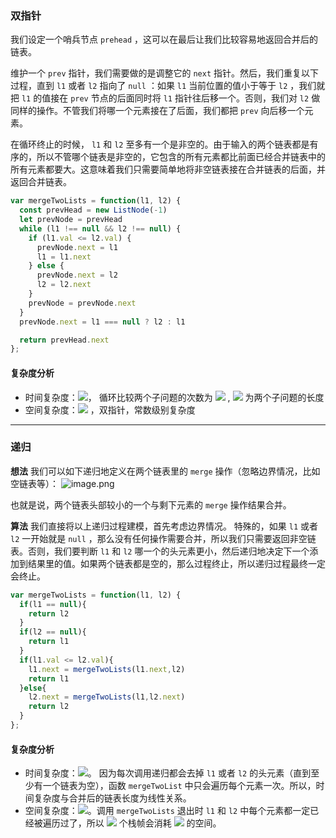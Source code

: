### 双指针

我们设定一个哨兵节点 `prehead` ，这可以在最后让我们比较容易地返回合并后的链表。

维护一个 `prev` 指针，我们需要做的是调整它的 `next` 指针。然后，我们重复以下过程，直到 `l1` 或者 `l2` 指向了 `null` ：如果 `l1` 当前位置的值小于等于 `l2` ，我们就把 `l1` 的值接在 `prev` 节点的后面同时将 `l1` 指针往后移一个。否则，我们对 `l2` 做同样的操作。不管我们将哪一个元素接在了后面，我们都把 `prev` 向后移一个元素。

在循环终止的时候， `l1` 和 `l2` 至多有一个是非空的。由于输入的两个链表都是有序的，所以不管哪个链表是非空的，它包含的所有元素都比前面已经合并链表中的所有元素都要大。这意味着我们只需要简单地将非空链表接在合并链表的后面，并返回合并链表。

```javascript
var mergeTwoLists = function(l1, l2) {
  const prevHead = new ListNode(-1)
  let prevNode = prevHead
  while (l1 !== null && l2 !== null) {
    if (l1.val <= l2.val) {
      prevNode.next = l1
      l1 = l1.next
    } else {
      prevNode.next = l2
      l2 = l2.next
    }
    prevNode = prevNode.next
  }
  prevNode.next = l1 === null ? l2 : l1

  return prevHead.next
};
```

#### 复杂度分析
- 时间复杂度：![](https://cdn.nlark.com/yuque/__latex/ff858d3f4fd5557f62c0a6d2f4c3e147.svg#card=math&code=O%28a%2Bb%29&height=20&width=62)， 循环比较两个子问题的次数为 ![](https://cdn.nlark.com/yuque/__latex/65c884f742c8591808a121a828bc09f8.svg#card=math&code=a%2Bb&height=16&width=37) , ![](https://cdn.nlark.com/yuque/__latex/b345e1dc09f20fdefdea469f09167892.svg#card=math&code=a%2Cb&height=18&width=23) 为两个子问题的长度
- 空间复杂度：![](https://cdn.nlark.com/yuque/__latex/5e079a28737d5dd019a3b8f6133ee55e.svg#card=math&code=O%281%29&height=20&width=34) ，双指针，常数级别复杂度

---



### 递归
**想法**
我们可以如下递归地定义在两个链表里的 `merge` 操作（忽略边界情况，比如空链表等）：
![image.png](https://cdn.nlark.com/yuque/0/2020/png/341314/1582362926296-d0047c94-d575-40f8-b68a-590895c2f9be.png#align=left&display=inline&height=69&name=image.png&originHeight=138&originWidth=1216&size=23886&status=done&style=none&width=608)

也就是说，两个链表头部较小的一个与剩下元素的 `merge` 操作结果合并。

**算法**
我们直接将以上递归过程建模，首先考虑边界情况。
特殊的，如果 `l1` 或者 `l2` 一开始就是 `null` ，那么没有任何操作需要合并，所以我们只需要返回非空链表。否则，我们要判断 `l1` 和 `l2` 哪一个的头元素更小，然后递归地决定下一个添加到结果里的值。如果两个链表都是空的，那么过程终止，所以递归过程最终一定会终止。

```javascript
var mergeTwoLists = function(l1, l2) {
  if(l1 == null){
    return l2
  }
  if(l2 == null){
    return l1
  }
  if(l1.val <= l2.val){
    l1.next = mergeTwoLists(l1.next,l2)
    return l1
  }else{
    l2.next = mergeTwoLists(l1,l2.next)
    return l2
  }
};
```

#### 复杂度分析
- 时间复杂度：![](https://cdn.nlark.com/yuque/__latex/b84dae6dabc6c63ed3ed98127efd1663.svg#card=math&code=O%28n%20%2B%20m%29&height=20&width=71)。 因为每次调用递归都会去掉 `l1` 或者 `l2` 的头元素（直到至少有一个链表为空），函数 `mergeTwoList` 中只会遍历每个元素一次。所以，时间复杂度与合并后的链表长度为线性关系。
- 空间复杂度：![](https://cdn.nlark.com/yuque/__latex/b84dae6dabc6c63ed3ed98127efd1663.svg#card=math&code=O%28n%20%2B%20m%29&height=20&width=71)。调用 `mergeTwoLists` 退出时 `l1` 和 `l2` 中每个元素都一定已经被遍历过了，所以 ![](https://cdn.nlark.com/yuque/__latex/854690e61734227d9011f2e45df44b23.svg#card=math&code=n%20%2B%20m&height=16&width=45) 个栈帧会消耗 ![](https://cdn.nlark.com/yuque/__latex/b84dae6dabc6c63ed3ed98127efd1663.svg#card=math&code=O%28n%20%2B%20m%29&height=20&width=71) 的空间。
